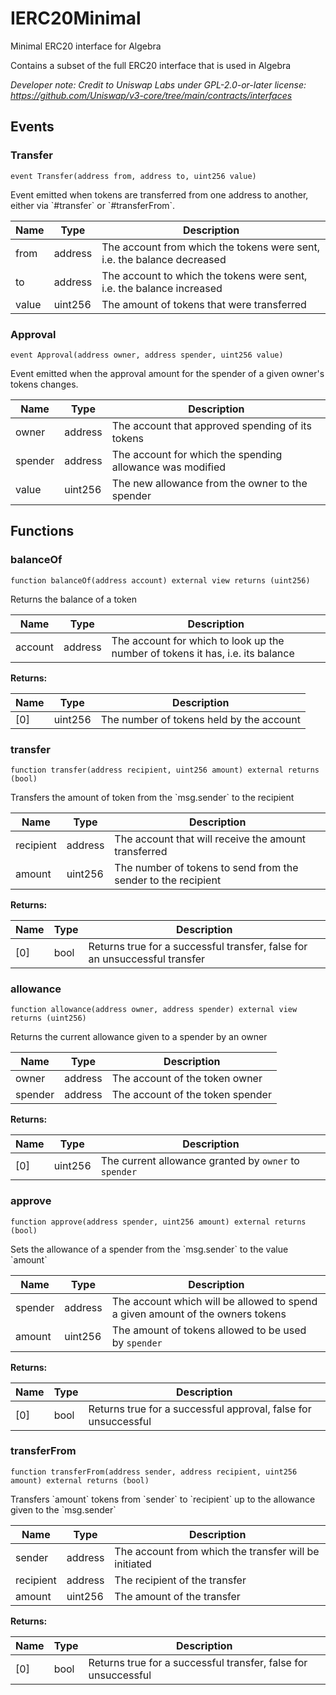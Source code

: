 

# IERC20Minimal


Minimal ERC20 interface for Algebra

Contains a subset of the full ERC20 interface that is used in Algebra

*Developer note: Credit to Uniswap Labs under GPL-2.0-or-later license:
https://github.com/Uniswap/v3-core/tree/main/contracts/interfaces*


## Events
### Transfer


```solidity
event Transfer(address from, address to, uint256 value)
```

Event emitted when tokens are transferred from one address to another, either via &#x60;#transfer&#x60; or &#x60;#transferFrom&#x60;.

| Name | Type | Description |
| ---- | ---- | ----------- |
| from | address | The account from which the tokens were sent, i.e. the balance decreased |
| to | address | The account to which the tokens were sent, i.e. the balance increased |
| value | uint256 | The amount of tokens that were transferred |

### Approval


```solidity
event Approval(address owner, address spender, uint256 value)
```

Event emitted when the approval amount for the spender of a given owner&#x27;s tokens changes.

| Name | Type | Description |
| ---- | ---- | ----------- |
| owner | address | The account that approved spending of its tokens |
| spender | address | The account for which the spending allowance was modified |
| value | uint256 | The new allowance from the owner to the spender |


## Functions
### balanceOf


```solidity
function balanceOf(address account) external view returns (uint256)
```

Returns the balance of a token

| Name | Type | Description |
| ---- | ---- | ----------- |
| account | address | The account for which to look up the number of tokens it has, i.e. its balance |

**Returns:**

| Name | Type | Description |
| ---- | ---- | ----------- |
| [0] | uint256 | The number of tokens held by the account |

### transfer


```solidity
function transfer(address recipient, uint256 amount) external returns (bool)
```

Transfers the amount of token from the &#x60;msg.sender&#x60; to the recipient

| Name | Type | Description |
| ---- | ---- | ----------- |
| recipient | address | The account that will receive the amount transferred |
| amount | uint256 | The number of tokens to send from the sender to the recipient |

**Returns:**

| Name | Type | Description |
| ---- | ---- | ----------- |
| [0] | bool | Returns true for a successful transfer, false for an unsuccessful transfer |

### allowance


```solidity
function allowance(address owner, address spender) external view returns (uint256)
```

Returns the current allowance given to a spender by an owner

| Name | Type | Description |
| ---- | ---- | ----------- |
| owner | address | The account of the token owner |
| spender | address | The account of the token spender |

**Returns:**

| Name | Type | Description |
| ---- | ---- | ----------- |
| [0] | uint256 | The current allowance granted by `owner` to `spender` |

### approve


```solidity
function approve(address spender, uint256 amount) external returns (bool)
```

Sets the allowance of a spender from the &#x60;msg.sender&#x60; to the value &#x60;amount&#x60;

| Name | Type | Description |
| ---- | ---- | ----------- |
| spender | address | The account which will be allowed to spend a given amount of the owners tokens |
| amount | uint256 | The amount of tokens allowed to be used by `spender` |

**Returns:**

| Name | Type | Description |
| ---- | ---- | ----------- |
| [0] | bool | Returns true for a successful approval, false for unsuccessful |

### transferFrom


```solidity
function transferFrom(address sender, address recipient, uint256 amount) external returns (bool)
```

Transfers &#x60;amount&#x60; tokens from &#x60;sender&#x60; to &#x60;recipient&#x60; up to the allowance given to the &#x60;msg.sender&#x60;

| Name | Type | Description |
| ---- | ---- | ----------- |
| sender | address | The account from which the transfer will be initiated |
| recipient | address | The recipient of the transfer |
| amount | uint256 | The amount of the transfer |

**Returns:**

| Name | Type | Description |
| ---- | ---- | ----------- |
| [0] | bool | Returns true for a successful transfer, false for unsuccessful |

